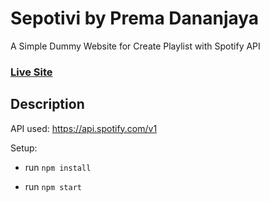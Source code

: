 # Sepotivi by Prema Dananjaya 
A Simple Dummy Website for Create Playlist with Spotify API

 ### [Live Site](https://sepotivi.vercel.app/)

 ## Description

 API used: https://api.spotify.com/v1

 Setup:

 - run `npm install`

 - run `npm start`